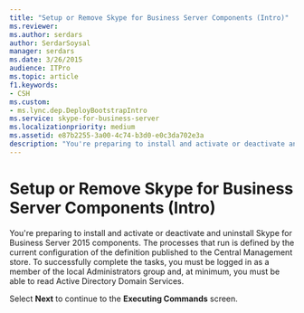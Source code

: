 ```yaml
---
title: "Setup or Remove Skype for Business Server Components (Intro)"
ms.reviewer: 
ms.author: serdars
author: SerdarSoysal
manager: serdars
ms.date: 3/26/2015
audience: ITPro
ms.topic: article
f1.keywords:
- CSH
ms.custom:
- ms.lync.dep.DeployBootstrapIntro
ms.service: skype-for-business-server
ms.localizationpriority: medium
ms.assetid: e87b2255-3a00-4c74-b3d0-e0c3da702e3a
description: "You're preparing to install and activate or deactivate and uninstall Skype for Business Server 2015 components. The processes that run are defined by the current configuration of the definition published to the Central Management store. To successfully complete the tasks, you must be logged in as a member of the local Administrators group and, at minimum, you must be able to read Active Directory Domain Services."
---
```


# Setup or Remove Skype for Business Server Components (Intro)
 
You're preparing to install and activate or deactivate and uninstall Skype for Business Server 2015 components. The processes that run is defined by the current configuration of the definition published to the Central Management store. To successfully complete the tasks, you must be logged in as a member of the local Administrators group and, at minimum, you must be able to read Active Directory Domain Services.
  
Select **Next** to continue to the **Executing Commands** screen.
  

